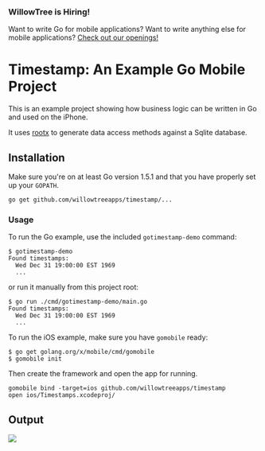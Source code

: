 ### WillowTree is Hiring!

Want to write Go for mobile applications? Want to write anything else for mobile
applications? [Check out our openings!](http://willowtreeapps.com/careers/)

# Timestamp: An Example Go Mobile Project

This is an example project showing how business logic can be written in Go
and used on the iPhone.

It uses [rootx](http://github.com/willowtreeapps/rootx) to generate data access
methods against a Sqlite database.

## Installation

Make sure you're on at least Go version 1.5.1 and that you have properly set up
your `GOPATH`.

```
go get github.com/willowtreeapps/timestamp/...
```

### Usage

To run the Go example, use the included `gotimestamp-demo` command:

```
$ gotimestamp-demo
Found timestamps:
  Wed Dec 31 19:00:00 EST 1969
  ...
```

or run it manually from this project root:

```
$ go run ./cmd/gotimestamp-demo/main.go
Found timestamps:
  Wed Dec 31 19:00:00 EST 1969
  ...
```

To run the iOS example, make sure you have `gomobile` ready:

```
$ go get golang.org/x/mobile/cmd/gomobile
$ gomobile init
```

Then create the framework and open the app for running.

```
gomobile bind -target=ios github.com/willowtreeapps/timestamp
open ios/Timestamps.xcodeproj/
```

## Output

![](https://github.com/willowtreeapps/go-timestamp-example/blob/master/sample-output.png)
